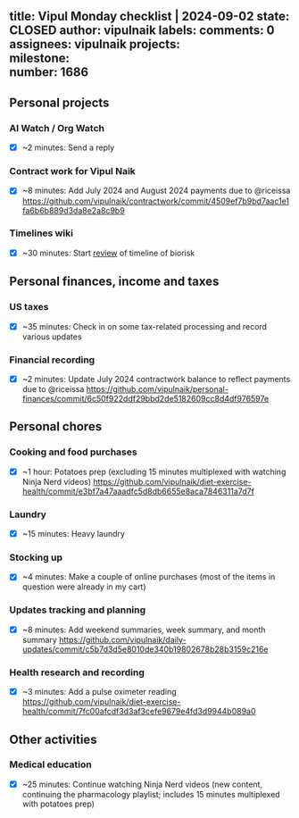 title:	Vipul Monday checklist | 2024-09-02
state:	CLOSED
author:	vipulnaik
labels:	
comments:	0
assignees:	vipulnaik
projects:	
milestone:	
number:	1686
--
## Personal projects

### AI Watch / Org Watch

- [x] ~2 minutes: Send a reply

### Contract work for Vipul Naik

- [x] ~8 minutes: Add July 2024 and August 2024 payments due to @riceissa https://github.com/vipulnaik/contractwork/commit/4509ef7b9bd7aac1e1fa6b6b889d3da8e2a8c9b9

### Timelines wiki

- [x] ~30 minutes: Start [review](https://timelines.issarice.com/wiki/Talk:Timeline_of_biorisk#Review_by_Vipul_starting_2024-09-02) of timeline of biorisk

## Personal finances, income and taxes

### US taxes

- [x] ~35 minutes: Check in on some tax-related processing and record various updates

### Financial recording

- [x] ~2 minutes: Update July 2024 contractwork balance to reflect payments due to @riceissa https://github.com/vipulnaik/personal-finances/commit/6c50f922ddf29bbd2de5182609cc8d4df976597e

##  Personal chores

### Cooking and food purchases

- [x] ~1 hour: Potatoes prep (excluding 15 minutes multiplexed with watching Ninja Nerd videos) https://github.com/vipulnaik/diet-exercise-health/commit/e3bf7a47aaadfc5d8db6655e8aca7846311a7d7f

### Laundry

- [x] ~15 minutes: Heavy laundry

### Stocking up

- [x] ~4 minutes: Make a couple of online purchases (most of the items in question were already in my cart)

### Updates tracking and planning

- [x] ~8 minutes: Add weekend summaries, week summary, and month summary https://github.com/vipulnaik/daily-updates/commit/c5b7d3d5e8010de340b19802678b28b3159c216e

### Health research and recording

- [x] ~3 minutes: Add a pulse oximeter reading https://github.com/vipulnaik/diet-exercise-health/commit/7fc00afcdf3d3af3cefe9679e4fd3d9944b089a0

## Other activities

### Medical education

- [x] ~25 minutes: Continue watching Ninja Nerd videos (new content, continuing the pharmacology playlist; includes 15 minutes multiplexed with potatoes prep)
